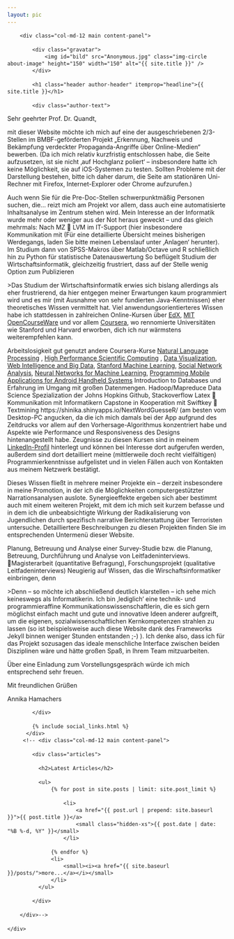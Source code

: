 ```yaml
---
layout: pic
---
```



<div class="container-fluid index">
    <div class="row">

        <div class="col-md-12 main content-panel">

            <div class="gravatar">
                <img id="bild" src="Anonymous.jpg" class="img-circle about-image" height="150" width="150" alt="{{ site.title }}" />
            </div>
            
            <h1 class="header author-header" itemprop="headline">{{ site.title }}</h1>

            <div class="author-text">
<p align=“left“> Sehr geehrter Prof. Dr. Quandt,</p>
<p align=“left“> mit dieser Website möchte ich mich auf eine der ausgeschriebenen 2/3-Stellen im BMBF-geförderten Projekt  „Erkennung, Nachweis und Bekämpfung verdeckter Propaganda-Angriffe über Online-Medien“ bewerben. (Da ich mich relativ kurzfristig entschlossen habe, die Seite aufzusetzen, ist sie nicht ‚auf Hochglanz poliert‘ – insbesondere hatte ich keine Möglichkeit, sie auf iOS-Systemen zu testen. Sollten Probleme mit der Darstellung bestehen, bitte ich daher darum, die Seite am stationären Uni-Rechner mit Firefox, Internet-Explorer oder Chrome aufzurufen.)</p>
<p align=“left“> Auch wenn Sie für die Pre-Doc-Stellen schwerpunktmäßig Personen suchen, die… reizt mich am Projekt vor allem, dass auch eine automatisierte Inhaltsanalyse im Zentrum stehen wird.
Mein Interesse an der Informatik wurde mehr oder weniger aus der Not heraus geweckt – und das gleich mehrmals: Nach MZ  LVM im IT-Support (hier insbesondere Kommunikation mit 
(Für eine detaillierte Übersicht meines bisherigen Werdegangs, laden Sie bitte meinen Lebenslauf unter ‚Anlagen‘ herunter).
Im Studium dann von SPSS-Makros über Matlab/Octave und  R schließlich hin zu Python für statistische Datenauswertung
So beflügelt Studium der Wirtschaftsinformatik, gleichzeitig frustriert, dass auf der Stelle wenig Option zum Publizieren</p>
<p align=“left“>>Das Studium der Wirtschaftsinformatik erwies sich bislang allerdings als eher frustrierend, da hier entgegen meiner Erwartungen kaum programmiert wird und es mir (mit Ausnahme von sehr fundierten Java-Kenntnissen) eher theoretisches Wissen vermittelt hat. Viel anwendungsorientierteres Wissen habe ich stattdessen in zahlreichen Online-Kursen über <a href=“https://www.edx.org/“ target=“_blank“>EdX</a>, <a href=“http://ocw.mit.edu/index.htm“ target=“_blank“>MIT OpenCourseWare</a> und vor allem <a href=“https://www.coursera.org/“ target=“_blank“>Coursera</a>, wo rennomierte Universitäten wie Stanford und Harvard  erworben, dich ich nur wärmstens weiterempfehlen kann.</p>
<p align=“left“> Arbeitslosigkeit gut genutzt
andere Coursera-Kurse 
<a href=“https://www.coursera.org/course/nlangp “  target=“_blank“>Natural Language Processing</a> , <a href=“https://www.coursera.org/course/scicomp “  target=“_blank“>High Performance Scientific Computing</a> ,  <a href=“https://www.coursera.org/course/datavisualization” target=“_blank“>Data Visualization</a>,  <a href=“https://www.coursera.org/course/bigdata/“  target=“_blank“>Web Intelligence and Big Data</a>, <a href=“https://www.coursera.org/learn/machine-learning “  target=“_blank“>Stanford Machine Learning</a>, <a href=“https://www.coursera.org/course/sna “  target=“_blank“>Social Network Analysis</a>, <a href=“https://www.coursera.org/course/neuralnets “  target=“_blank“>Neural Networks for Machine Learning</a>, <a href=“https://www.coursera.org/course/androidpart1 “  target=“_blank“>Programming Mobile Applications for Android Handheld Systems</a>
Introduction to Databases
und Erfahrung im Umgang mit großen Datenmengen. Hadoop/Mapreduce
Data Science Spezialization der Johns Hopkins  
Github, Stackoverflow Latex  Kommunikation mit Informatikern
Capstone in Kooperation mit Swiftkey  Textmining
https://shinika.shinyapps.io/NextWordGuesseR/ (am besten vom Desktop-PC angucken, da die ich mich damals bei der App aufgrund des Zeitdrucks vor allem auf den Vorhersage-Algorithmus konzentriert habe und Aspekte wie Performance und Responsiveness des Designs hintenangestellt habe. 
Zeugnisse zu diesen Kursen sind in meinem <a href=“www.linkedin.com/in/annikahamachers“ target=“_blank“>LinkedIn-Profil</a> hinterlegt und können bei Interesse dort aufgerufen werden, außerdem sind dort detailliert meine (mittlerweile doch recht vielfältigen) Programmierkenntnisse aufgelistet und in vielen Fällen auch von Kontakten aus meinem Netzwerk bestätigt.
<p align=“left“> Dieses Wissen fließt in mehrere meiner Projekte ein – derzeit insbesondere in meine Promotion, in der ich die Möglichkeiten computergestützter Narrationsanalysen auslote. Synergieeffekte ergeben sich aber bestimmt auch mit einem weiteren Projekt, mit dem ich mich seit kurzem befasse und in dem ich die unbeabsichtigte Wirkung der Radikalisierung von Jugendlichen durch spezifisch narrative Berichterstattung über Terroristen untersuche. Detailliertere Beschreibungen zu diesen Projekten finden Sie im entsprechenden Untermenü dieser Website.</p>
<p align=“left“> Planung, Betreuung und Analyse einer Survey-Studie bzw. die Planung, Betreuung, Durchführung und Analyse von Leitfadeninterviews.  Magisterarbeit  (quantitative Befragung), Forschungsprojekt (qualitative Leitfadeninterviews)
Neugierig auf Wissen, das die Wirschaftsinformatiker einbringen, denn</p>
<p align=“left“>>Denn – so möchte ich abschließend deutlich klarstellen – ich sehe mich keineswegs als Informatikerin. Ich bin ‚lediglich‘ eine technik- und programmieraffine Kommunikationswissenschaftlerin, die es sich gern möglichst einfach macht und gute und innovative Ideen anderer aufgreift, um die eigenen, sozialwissenschaftlichen Kernkompetenzen strahlen zu lassen (so ist beispielsweise auch diese Website dank des Frameworks Jekyll  binnen weniger Stunden entstanden ;-) ). Ich denke also, dass ich für das Projekt sozusagen das ideale menschliche Interface zwischen beiden Disziplinen wäre und hätte großen Spaß, in Ihrem Team mitzuarbeiten. </p>
<p align=“left“> Über eine Einladung zum Vorstellungsgespräch würde ich mich entsprechend sehr freuen. </p>
<p align=“left“> Mit freundlichen Grüßen</p>
<p align=“left“> Annika Hamachers</p>



            </div>

            {% include social_links.html %}
          </div>
         <!-- <div class="col-md-12 main content-panel">

            <div class="articles">

              <h2>Latest Articles</h2>

              <ul>
                  {% for post in site.posts | limit: site.post_limit %}

                      <li>
                          <a href="{{ post.url | prepend: site.baseurl }}">{{ post.title }}</a>
                          <small class="hidden-xs">{{ post.date | date: "%B %-d, %Y" }}</small>
                      </li>

                  {% endfor %}
                  <li>
                      <small><i><a href="{{ site.baseurl }}/posts/">more...</a></i></small>
                  </li>
              </ul>

            </div>

        </div>-->

    </div>
</div>

